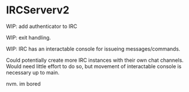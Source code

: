 # IRCServerv2

WIP: add authenticator to IRC

WIP: exit handling.

WIP: IRC has an interactable console for issueing messages/commands. 

Could potentially create more IRC instances with their own chat channels. Would need little effort to do so, but movement of interactable console is necessary up to main.

nvm. im bored

